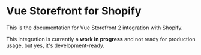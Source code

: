 # Vue Storefront for Shopify

This is the documentation for Vue Storefront 2 integration with Shopify.

This integration is currently a **work in progress** and not ready for production usage, but yes, it's development-ready.
